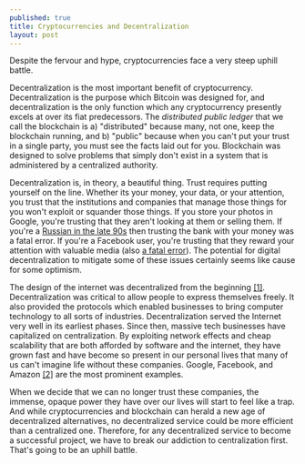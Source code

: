 ```yaml
---
published: true
title: Cryptocurrencies and Decentralization
layout: post
---
```

Despite the fervour and hype, cryptocurrencies face a very steep uphill battle.

Decentralization is the most important benefit of cryptocurrency. Decentralization is the purpose which Bitcoin was designed for, and decentralization is the only function which any cryptocurrency presently excels at over its fiat predecessors. The _distributed public ledger_ that we call the blockchain is a) "distributed" because many, not one, keep the blockchain running, and b) "public" because when you can't put your trust in a single party, you must see the facts laid out for you. Blockchain was designed to solve problems that simply don't exist in a system that is administered by a centralized authority.

Decentralization is, in theory, a beautiful thing. Trust requires putting yourself on the line. Whether its your money, your data, or your attention, you trust that the institutions and companies that manage those things for you won't exploit or squander those things. If you store your photos in Google, you're trusting that they aren't looking at them or selling them. If you're a [Russian in the late 90s](https://en.wikipedia.org/wiki/1998_Russian_financial_crisis) then trusting the bank with your money was a fatal error. If you're a Facebook user, you're trusting that they reward your attention with valuable media (also [a fatal error](https://www.theverge.com/2017/12/11/16761016/former-facebook-exec-ripping-apart-society)). The potential for digital decentralization to mitigate some of these issues certainly seems like cause for some optimism.

The design of the internet was decentralized from the beginning [[1]](https://www.theguardian.com/technology/2014/aug/24/internet-lost-its-way-tim-berners-lee-world-wide-web). Decentralization was critical to allow people to express themselves freely. It also provided the protocols which enabled businesses to bring computer technology to all sorts of industries. Decentralization served the Internet very well in its earliest phases. Since then, massive tech businesses have capitalized on centralization. By exploiting network effects and cheap scalability that are both afforded by software and the internet, they have grown fast and have become so present in our personal lives that many of us can't imagine life without these companies. Google, Facebook, and Amazon [[2]](https://staltz.com/the-web-began-dying-in-2014-heres-how.html) are the most prominent examples.

When we decide that we can no longer trust these companies, the immense, opaque power they have over our lives will start to feel like a trap. And while cryptocurrencies and blockchain can herald a new age of decentralized alternatives, no decentralized service could be more efficient than a centralized one. Therefore, for any decentralized service to become a successful project, we have to break our addiction to centralization first. That's going to be an uphill battle.